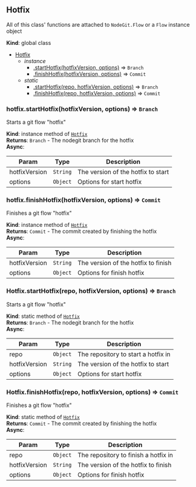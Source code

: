 <a name="Hotfix"></a>
## Hotfix
All of this class' functions are attached to `NodeGit.Flow` or a `Flow` instance object

**Kind**: global class  

* [Hotfix](#Hotfix)
    * _instance_
        * [.startHotfix(hotfixVersion, options)](#Hotfix+startHotfix) ⇒ <code>Branch</code>
        * [.finishHotfix(hotfixVersion, options)](#Hotfix+finishHotfix) ⇒ <code>Commit</code>
    * _static_
        * [.startHotfix(repo, hotfixVersion, options)](#Hotfix.startHotfix) ⇒ <code>Branch</code>
        * [.finishHotfix(repo, hotfixVersion, options)](#Hotfix.finishHotfix) ⇒ <code>Commit</code>

<a name="Hotfix+startHotfix"></a>
### hotfix.startHotfix(hotfixVersion, options) ⇒ <code>Branch</code>
Starts a git flow "hotfix"

**Kind**: instance method of <code>[Hotfix](#Hotfix)</code>  
**Returns**: <code>Branch</code> - The nodegit branch for the hotfix  
**Async**:   

| Param | Type | Description |
| --- | --- | --- |
| hotfixVersion | <code>String</code> | The version of the hotfix to start |
| options | <code>Object</code> | Options for start hotfix |

<a name="Hotfix+finishHotfix"></a>
### hotfix.finishHotfix(hotfixVersion, options) ⇒ <code>Commit</code>
Finishes a git flow "hotfix"

**Kind**: instance method of <code>[Hotfix](#Hotfix)</code>  
**Returns**: <code>Commit</code> - The commit created by finishing the hotfix  
**Async**:   

| Param | Type | Description |
| --- | --- | --- |
| hotfixVersion | <code>String</code> | The version of the hotfix to finish |
| options | <code>Object</code> | Options for finish hotfix |

<a name="Hotfix.startHotfix"></a>
### Hotfix.startHotfix(repo, hotfixVersion, options) ⇒ <code>Branch</code>
Starts a git flow "hotfix"

**Kind**: static method of <code>[Hotfix](#Hotfix)</code>  
**Returns**: <code>Branch</code> - The nodegit branch for the hotfix  
**Async**:   

| Param | Type | Description |
| --- | --- | --- |
| repo | <code>Object</code> | The repository to start a hotfix in |
| hotfixVersion | <code>String</code> | The version of the hotfix to start |
| options | <code>Object</code> | Options for start hotfix |

<a name="Hotfix.finishHotfix"></a>
### Hotfix.finishHotfix(repo, hotfixVersion, options) ⇒ <code>Commit</code>
Finishes a git flow "hotfix"

**Kind**: static method of <code>[Hotfix](#Hotfix)</code>  
**Returns**: <code>Commit</code> - The commit created by finishing the hotfix  
**Async**:   

| Param | Type | Description |
| --- | --- | --- |
| repo | <code>Object</code> | The repository to finish a hotfix in |
| hotfixVersion | <code>String</code> | The version of the hotfix to finish |
| options | <code>Object</code> | Options for finish hotfix |

